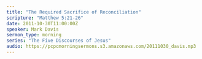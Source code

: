 ```yaml
---
title: "The Required Sacrifice of Reconciliation"
scripture: "Matthew 5:21-26"
date: 2011-10-30T11:00:00Z
speaker: Mark Davis
sermon_type: morning
series: "The Five Discourses of Jesus"
audio: https://pcpcmorningsermons.s3.amazonaws.com/20111030_davis.mp3 
---
```



